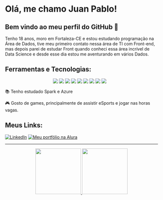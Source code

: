 # Olá, me chamo Juan Pablo! 
## Bem vindo ao meu perfil do GitHub 👋


Tenho 18 anos, moro em Fortaleza-CE e estou estudando programação na Área de Dados, tive meu primeiro contato nessa área de TI com Front-end, mas depois parei de estudar Front quando conheci essa área incrível de Data Science e desde esse dia estou me aventurando em vários Dados.


## Ferramentas e Tecnologias:
<div align="center">
<img src="https://img.shields.io/badge/GIT-E44C30?style=for-the-badge&logo=git&logoColor=white"/> 
<img src="https://img.shields.io/badge/Python-FFD43B?style=for-the-badge&logo=python&logoColor=blue" />
<img src="https://img.shields.io/badge/Apache_Spark-FFFFFF?style=for-the-badge&logo=apachespark&logoColor=#E35A16" />
<img src="https://img.shields.io/badge/Flask-000000?style=for-the-badge&logo=flask&logoColor=white" />
<img src="https://img.shields.io/badge/PostgreSQL-316192?style=for-the-badge&logo=postgresql&logoColor=white" />
<img src="https://img.shields.io/badge/MySQL-00000F?style=for-the-badge&logo=mysql&logoColor=white"/>
<img src="https://img.shields.io/badge/Microsoft_SQL_Server-CC2927?style=for-the-badge&logo=microsoft-sql-server&logoColor=white" />
<img src="https://img.shields.io/badge/PowerBI-F2C811?style=for-the-badge&logo=Power%20BI&logoColor=white" />
<img src="https://img.shields.io/badge/Jupyter-F37626.svg?&style=for-the-badge&logo=Jupyter&logoColor=white" />
<img sr="https://img.shields.io/badge/Pandas-2C2D72?style=for-the-badge&logo=pandas&logoColor=white" />
<img sr="" />
<img sr="" />
         
</div>
          

<div display="inline-block">
 <p align="left">📚 Tenho estudado Spark e Azure</p>
 <p align="left">🎮 Gosto de games, principalmente de assistir eSports e jogar nas horas vagas.</p>
</div>



## Meus Links:
<div>
      <a href="http://www.linkedin.com/in/juan-pablo-queiroz" target="_blank"> <img  alt="LinkedIn" src="https://img.shields.io/badge/LinkedIn-0077B5?style=for-the-badge&logo=linkedin&logoColor=white" alt="Meu perfil no LinkedIn" /></a>   
      <a href="https://cursos.alura.com.br/vitrinedev/JuanPablo" target="_blank"><img src="https://img.shields.io/badge/vitrine.dev-07283F?style=for-the-badge" alt="Meu portfólio na Alura"></a>
</div>

---

<div align="center">
   <a href="https://github.com/JuanEnD">
   <img height="150rem" src="https://github-readme-stats-git-masterrstaa-rickstaa.vercel.app/api?username=JuanEnD&theme=algolia&&show_icons=true&include_all_commits=true&count_private=true"/>
   <img height="150rem" src="https://github-readme-stats.vercel.app/api/top-langs/?username=JuanEnD&theme=algolia"
</div>
